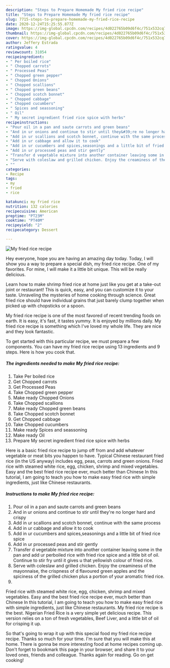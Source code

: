 ```yaml
---
description: "Steps to Prepare Homemade My fried rice recipe"
title: "Steps to Prepare Homemade My fried rice recipe"
slug: 7715-steps-to-prepare-homemade-my-fried-rice-recipe
date: 2020-12-24T15:25:55.877Z
image: https://img-global.cpcdn.com/recipes/4d022765b09d6f4c/751x532cq70/my-fried-rice-recipe-recipe-main-photo.jpg
thumbnail: https://img-global.cpcdn.com/recipes/4d022765b09d6f4c/751x532cq70/my-fried-rice-recipe-recipe-main-photo.jpg
cover: https://img-global.cpcdn.com/recipes/4d022765b09d6f4c/751x532cq70/my-fried-rice-recipe-recipe-main-photo.jpg
author: Jeffery Estrada
ratingvalue: 4
reviewcount: 31054
recipeingredient:
- " Per boiled rice"
- " Chopped carrots"
- " Processed Peas"
- " Chopped green pepper"
- " Chopped Onions"
- " Chopped scallions"
- " Chopped green beans"
- " Chopped scotch bonnet"
- " Chopped cabbage"
- " Chopped cucumbers"
- " Spices and seassoning"
- " Oil"
- " My secret ingredient fried rice spice with herbs"
recipeinstructions:
- "Pour oil in a pan and saute carrots and green beans"
- "And in ur onions and continue to stir until they&#39;re no longer hard and crispy"
- "Add in ur scallions and scotch bonnet, continue with the same process"
- "Add in ur cabbage and allow it to cook"
- "Add in ur cucumbers and spices,seasonings and a little bit of fried rice spice"
- "Add in ur processed peas and stir gently"
- "Transfer d vegetable mixture into another container leaving some in the pan and add ur perboiled rice with fried rice spice and a little bit of oil. Continue to stir fry until it gives u that yellowish colour of fried rice."
- "Serve with coleslaw and grilled chicken. Enjoy the creaminess of the mayonnaise, the crispness of d flavoured green apples and the spiciness of the grilled chicken plus a portion of your aromatic fried rice."
- ""
categories:
- Recipe
tags:
- my
- fried
- rice

katakunci: my fried rice 
nutrition: 132 calories
recipecuisine: American
preptime: "PT23M"
cooktime: "PT40M"
recipeyield: "2"
recipecategory: Dessert

---
```



![My fried rice recipe](https://img-global.cpcdn.com/recipes/4d022765b09d6f4c/751x532cq70/my-fried-rice-recipe-recipe-main-photo.jpg)

Hey everyone, hope you are having an amazing day today. Today, I will show you a way to prepare a special dish, my fried rice recipe. One of my favorites. For mine, I will make it a little bit unique. This will be really delicious.

Learn how to make shrimp fried rice at home just like you get at a take-out joint or restaurant! This is quick, easy, and you can customize it to your taste. Unraveling the mysteries of home cooking through science. Great fried rice should have individual grains that just barely clump together when picked up with chopsticks or a spoon.

My fried rice recipe is one of the most favored of recent trending foods on earth. It is easy, it's fast, it tastes yummy. It is enjoyed by millions daily. My fried rice recipe is something which I've loved my whole life. They are nice and they look fantastic.


To get started with this particular recipe, we must prepare a few components. You can have my fried rice recipe using 13 ingredients and 9 steps. Here is how you cook that.

<!--inarticleads1-->

##### The ingredients needed to make My fried rice recipe:

1. Take  Per boiled rice
1. Get  Chopped carrots
1. Get  Processed Peas
1. Take  Chopped green pepper
1. Make ready  Chopped Onions
1. Take  Chopped scallions
1. Make ready  Chopped green beans
1. Take  Chopped scotch bonnet
1. Get  Chopped cabbage
1. Take  Chopped cucumbers
1. Make ready  Spices and seassoning
1. Make ready  Oil
1. Prepare  My secret ingredient fried rice spice with herbs


Here is a basic fried rice recipe to jump off from and add whatever vegetable or meat bits you happen to have. Typical Chinese restaurant fried rice (in the US anyway) includes egg, peas, carrots and green onions. Fried rice with steamed white rice, egg, chicken, shrimp and mixed vegetables. Easy and the best fried rice recipe ever, much better than Chinese In this tutorial, I am going to teach you how to make easy fried rice with simple ingredients, just like Chinese restaurants. 

<!--inarticleads2-->

##### Instructions to make My fried rice recipe:

1. Pour oil in a pan and saute carrots and green beans
1. And in ur onions and continue to stir until they&#39;re no longer hard and crispy
1. Add in ur scallions and scotch bonnet, continue with the same process
1. Add in ur cabbage and allow it to cook
1. Add in ur cucumbers and spices,seasonings and a little bit of fried rice spice
1. Add in ur processed peas and stir gently
1. Transfer d vegetable mixture into another container leaving some in the pan and add ur perboiled rice with fried rice spice and a little bit of oil. Continue to stir fry until it gives u that yellowish colour of fried rice.
1. Serve with coleslaw and grilled chicken. Enjoy the creaminess of the mayonnaise, the crispness of d flavoured green apples and the spiciness of the grilled chicken plus a portion of your aromatic fried rice.
1. 


Fried rice with steamed white rice, egg, chicken, shrimp and mixed vegetables. Easy and the best fried rice recipe ever, much better than Chinese In this tutorial, I am going to teach you how to make easy fried rice with simple ingredients, just like Chinese restaurants. My fried rice recipe is the best. Nigerian Fried Rice is a very simple yet delicious recipe. This version relies on a ton of fresh vegetables, Beef Liver, and a little bit of oil for crisping it up. 

So that's going to wrap it up with this special food my fried rice recipe recipe. Thanks so much for your time. I'm sure that you will make this at home. There is gonna be more interesting food at home recipes coming up. Don't forget to bookmark this page in your browser, and share it to your loved ones, friends and colleague. Thanks again for reading. Go on get cooking!
